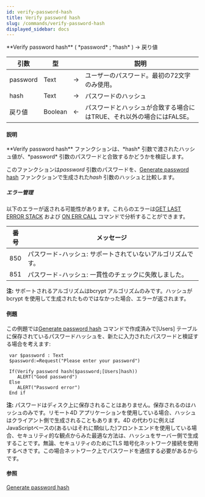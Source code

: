 ```yaml
---
id: verify-password-hash
title: Verify password hash
slug: /commands/verify-password-hash
displayed_sidebar: docs
---
```


<!--REF #_command_.Verify password hash.Syntax-->**Verify password hash** ( *password* ; *hash* ) -> 戻り値<!-- END REF-->
<!--REF #_command_.Verify password hash.Params-->
| 引数 | 型 |  | 説明 |
| --- | --- | --- | --- |
| password | Text | &rarr; | ユーザーのパスワード。最初の72文字のみ使用。 |
| hash | Text | &rarr; | パスワードのハッシュ |
| 戻り値 | Boolean | &larr; | パスワードとハッシュが合致する場合にはTRUE、それ以外の場合にはFALSE。 |

<!-- END REF-->

#### 説明 

<!--REF #_command_.Verify password hash.Summary-->**Verify password hash** ファンクションは、*hash* 引数で渡されたハッシュ値が、*password* 引数のパスワードと合致するかどうかを検証します。<!-- END REF-->

このファンクションは*password* 引数のパスワードを、[Generate password hash](generate-password-hash.md) ファンクションで生成された*hash* 引数のハッシュと比較します。

##### エラー管理 

以下のエラーが返される可能性があります。これらのエラーは[GET LAST ERROR STACK](get-last-error-stack.md) および [ON ERR CALL](on-err-call.md) コマンドで分析することができます。

| **番号** | **メッセージ**                       |
| ------ | ------------------------------- |
| 850    | パスワード-ハッシュ: サポートされていないアルゴリズムです。 |
| 851    | パスワード-ハッシュ: 一貫性のチェックに失敗しました。    |

**注:** サポートされるアルゴリズムはbcrypt アルゴリズムのみです。ハッシュがbcrypt を使用して生成されたものではなかった場合、エラーが返されます。

#### 例題 

この例題では[Generate password hash](generate-password-hash.md) コマンドで作成済みで\[Users\] テーブルに保存されているパスワードハッシュを、新たに入力されたパスワードと検証する場合を考えます:   

```4d
 var $password : Text
 $password:=Request("Please enter your password")
 
 If(Verify password hash($password;[Users]hash))
    ALERT("Good password")
 Else
    ALERT("Password error")
 End if
```

**注:** パスワードはディスク上に保存されることはありません。保存されるのはハッシュのみです。リモート4D アプリケーションを使用している場合、ハッシュはクライアント側で生成されることもあります。4D の代わりに例えばJavaScriptベースの(あるいはそれに類似した)フロントエンドを使用している場合、セキュリティ的な観点からみた最適な方法は、ハッシュをサーバー側で生成することです。無論、セキュリティのためにTLS 暗号化ネットワーク接続を使用するべきです。この場合ネットワーク上でパスワードを通信する必要があるからです。

#### 参照 

  
[Generate password hash](generate-password-hash.md)  